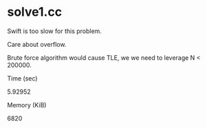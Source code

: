 # solve1.cc

Swift is too slow for this problem.

Care about overflow.

Brute force algorithm would cause TLE, we we need to leverage N < 200000.
 
Time (sec)

5.92952

Memory (KiB)

6820
